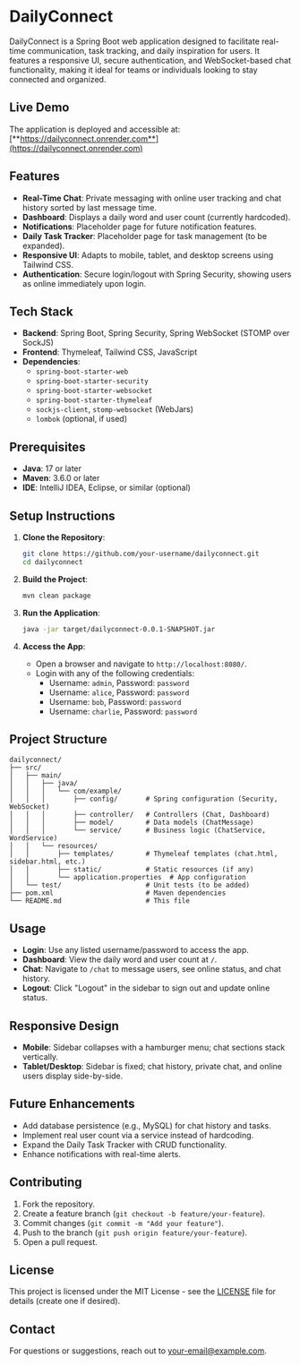# DailyConnect

DailyConnect is a Spring Boot web application designed to facilitate real-time communication, task tracking, and daily inspiration for users. It features a responsive UI, secure authentication, and WebSocket-based chat functionality, making it ideal for teams or individuals looking to stay connected and organized.

## Live Demo
The application is deployed and accessible at:  
[**https://dailyconnect.onrender.com**](https://dailyconnect.onrender.com)

## Features
- **Real-Time Chat**: Private messaging with online user tracking and chat history sorted by last message time.
- **Dashboard**: Displays a daily word and user count (currently hardcoded).
- **Notifications**: Placeholder page for future notification features.
- **Daily Task Tracker**: Placeholder page for task management (to be expanded).
- **Responsive UI**: Adapts to mobile, tablet, and desktop screens using Tailwind CSS.
- **Authentication**: Secure login/logout with Spring Security, showing users as online immediately upon login.

## Tech Stack
- **Backend**: Spring Boot, Spring Security, Spring WebSocket (STOMP over SockJS)
- **Frontend**: Thymeleaf, Tailwind CSS, JavaScript
- **Dependencies**: 
  - `spring-boot-starter-web`
  - `spring-boot-starter-security`
  - `spring-boot-starter-websocket`
  - `spring-boot-starter-thymeleaf`
  - `sockjs-client`, `stomp-websocket` (WebJars)
  - `lombok` (optional, if used)

## Prerequisites
- **Java**: 17 or later
- **Maven**: 3.6.0 or later
- **IDE**: IntelliJ IDEA, Eclipse, or similar (optional)

## Setup Instructions
1. **Clone the Repository**:
   ```bash
   git clone https://github.com/your-username/dailyconnect.git
   cd dailyconnect

2. **Build the Project**:
   ```bash
   mvn clean package
   ```

3. **Run the Application**:
   ```bash
   java -jar target/dailyconnect-0.0.1-SNAPSHOT.jar
   ```

4. **Access the App**:
   - Open a browser and navigate to `http://localhost:8080/`.
   - Login with any of the following credentials:
     - Username: `admin`, Password: `password`
     - Username: `alice`, Password: `password`
     - Username: `bob`, Password: `password`
     - Username: `charlie`, Password: `password`

## Project Structure
```
dailyconnect/
├── src/
│   ├── main/
│   │   ├── java/
│   │   │   └── com/example/
│   │   │       ├── config/       # Spring configuration (Security, WebSocket)
│   │   │       ├── controller/   # Controllers (Chat, Dashboard)
│   │   │       ├── model/        # Data models (ChatMessage)
│   │   │       └── service/      # Business logic (ChatService, WordService)
│   │   └── resources/
│   │       ├── templates/        # Thymeleaf templates (chat.html, sidebar.html, etc.)
│   │       ├── static/           # Static resources (if any)
│   │       └── application.properties  # App configuration
│   └── test/                     # Unit tests (to be added)
├── pom.xml                       # Maven dependencies
└── README.md                     # This file
```

## Usage
- **Login**: Use any listed username/password to access the app.
- **Dashboard**: View the daily word and user count at `/`.
- **Chat**: Navigate to `/chat` to message users, see online status, and chat history.
- **Logout**: Click "Logout" in the sidebar to sign out and update online status.

## Responsive Design
- **Mobile**: Sidebar collapses with a hamburger menu; chat sections stack vertically.
- **Tablet/Desktop**: Sidebar is fixed; chat history, private chat, and online users display side-by-side.

## Future Enhancements
- Add database persistence (e.g., MySQL) for chat history and tasks.
- Implement real user count via a service instead of hardcoding.
- Expand the Daily Task Tracker with CRUD functionality.
- Enhance notifications with real-time alerts.

## Contributing
1. Fork the repository.
2. Create a feature branch (`git checkout -b feature/your-feature`).
3. Commit changes (`git commit -m "Add your feature"`).
4. Push to the branch (`git push origin feature/your-feature`).
5. Open a pull request.

## License
This project is licensed under the MIT License - see the [LICENSE](LICENSE) file for details (create one if desired).

## Contact
For questions or suggestions, reach out to [your-email@example.com](mailto:your-email@example.com).
